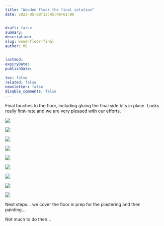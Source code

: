 ```yaml
---
title: "Wooden floor the final solution"
date: 2023-05-08T12:45:48+01:00


draft: false
summary:
description:
slug: wood-floor-final
author: MC


lastmod:
expiryDate:
publishDate:

toc: false
related: false
newsletter: false
disable_comments: false
---
```

Final touches to the floor, including gluing the final side bits in place. 
Looks really first-rate and we are very pleased with our efforts.


![](/images/4424.jpeg)

![](/images/4426.jpeg)


![](/images/4430.jpeg)

![](/images/4432.jpeg)

![](/images/4416.jpeg)

![](/images/0030.jpeg)

![](/images/0027.jpeg)

![](/images/0029.jpeg)

![](/images/0026.jpeg)

Next steps... we cover the floor in prep for the plastering and then painting...

Not much to do then...




